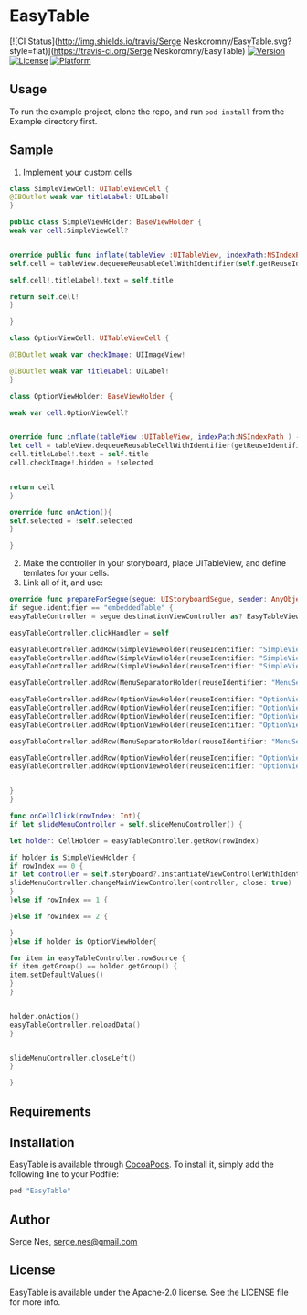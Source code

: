 # EasyTable

[![CI Status](http://img.shields.io/travis/Serge Neskoromny/EasyTable.svg?style=flat)](https://travis-ci.org/Serge Neskoromny/EasyTable)
[![Version](https://img.shields.io/cocoapods/v/EasyTable.svg?style=flat)](http://cocoapods.org/pods/EasyTable)
[![License](https://img.shields.io/cocoapods/l/EasyTable.svg?style=flat)](http://cocoapods.org/pods/EasyTable)
[![Platform](https://img.shields.io/cocoapods/p/EasyTable.svg?style=flat)](http://cocoapods.org/pods/EasyTable)

## Usage

To run the example project, clone the repo, and run `pod install` from the Example directory first.

## Sample
1. Implement your custom cells
```swift
class SimpleViewCell: UITableViewCell {
@IBOutlet weak var titleLabel: UILabel!
}

public class SimpleViewHolder: BaseViewHolder {
weak var cell:SimpleViewCell?


override public func inflate(tableView :UITableView, indexPath:NSIndexPath ) -> UITableViewCell{
self.cell = tableView.dequeueReusableCellWithIdentifier(self.getReuseIdentifier(), forIndexPath: indexPath) as? SimpleViewCell

self.cell!.titleLabel!.text = self.title

return self.cell!
}

}

class OptionViewCell: UITableViewCell {

@IBOutlet weak var checkImage: UIImageView!

@IBOutlet weak var titleLabel: UILabel!
}

class OptionViewHolder: BaseViewHolder {

weak var cell:OptionViewCell?


override func inflate(tableView :UITableView, indexPath:NSIndexPath ) -> UITableViewCell{
let cell = tableView.dequeueReusableCellWithIdentifier(getReuseIdentifier(), forIndexPath: indexPath) as! OptionViewCell
cell.titleLabel!.text = self.title
cell.checkImage!.hidden = !selected


return cell
}

override func onAction(){
self.selected = !self.selected
}

}
```
2. Make the controller in your storyboard, place UITableView, and define temlates for your cells.
3. Link all of it, and use:

```swift
override func prepareForSegue(segue: UIStoryboardSegue, sender: AnyObject?) {
if segue.identifier == "embeddedTable" {
easyTableController = segue.destinationViewController as? EasyTableViewController

easyTableController.clickHandler = self

easyTableController.addRow(SimpleViewHolder(reuseIdentifier: "SimpleViewCell", title: "Home", group: 1))
easyTableController.addRow(SimpleViewHolder(reuseIdentifier: "SimpleViewCell", title: "Map", group: 1))
easyTableController.addRow(SimpleViewHolder(reuseIdentifier: "SimpleViewCell", title: "About", group: 1))

easyTableController.addRow(MenuSeparatorHolder(reuseIdentifier: "MenuSeparatorCell", title: "Language"))

easyTableController.addRow(OptionViewHolder(reuseIdentifier: "OptionViewCell", title: "English", selected: true, group: 2))
easyTableController.addRow(OptionViewHolder(reuseIdentifier: "OptionViewCell", title: "Hebrew", selected: false, group: 2))
easyTableController.addRow(OptionViewHolder(reuseIdentifier: "OptionViewCell", title: "Russian", selected: false, group: 2))
easyTableController.addRow(OptionViewHolder(reuseIdentifier: "OptionViewCell", title: "Arabic", selected: false, group: 2))

easyTableController.addRow(MenuSeparatorHolder(reuseIdentifier: "MenuSeparatorCell", title: "Season"))

easyTableController.addRow(OptionViewHolder(reuseIdentifier: "OptionViewCell", title: "Winter", selected: true, group: 3))
easyTableController.addRow(OptionViewHolder(reuseIdentifier: "OptionViewCell", title: "Summer", selected: false, group: 3))


}
}

func onCellClick(rowIndex: Int){
if let slideMenuController = self.slideMenuController() {

let holder: CellHolder = easyTableController.getRow(rowIndex)

if holder is SimpleViewHolder {
if rowIndex == 0 {
if let controller = self.storyboard?.instantiateViewControllerWithIdentifier("main.screen") {
slideMenuController.changeMainViewController(controller, close: true)
}
}else if rowIndex == 1 {

}else if rowIndex == 2 {

}
}else if holder is OptionViewHolder{

for item in easyTableController.rowSource {
if item.getGroup() == holder.getGroup() {
item.setDefaultValues()
}
}


holder.onAction()
easyTableController.reloadData()
}


slideMenuController.closeLeft()
}

}
```
## Requirements

## Installation

EasyTable is available through [CocoaPods](http://cocoapods.org). To install
it, simply add the following line to your Podfile:

```ruby
pod "EasyTable"
```

## Author

Serge Nes, serge.nes@gmail.com

## License

EasyTable is available under the Apache-2.0 license. See the LICENSE file for more info.
